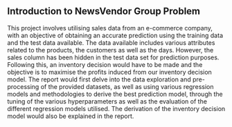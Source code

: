 ## Introduction to NewsVendor Group Problem
This project involves utilising sales data from an e-commerce company, with an
objective of obtaining an accurate prediction using the training data and the test data
available. The data available includes various attributes related to the products, the
customers as well as the days. However, the sales column has been hidden in the test
data set for prediction purposes. Following this, an inventory decision would have to be
made and the objective is to maximise the profits induced from our inventory decision
model.
The report would first delve into the data exploration and pre-processing of the provided
datasets, as well as using various regression models and methodologies to derive the
best prediction model, through the tuning of the various hyperparameters as well as the
evaluation of the different regression models utilised. The derivation of the inventory
decision model would also be explained in the report.
